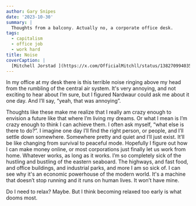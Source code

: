 ```yaml
---
author: Gary Snipes
date: '2023-10-30'
summary: |
  Thoughts from a balcony. Actually no, a corporate office desk. 
tags: 
  - capitalism
  - office job
  - work hard
title: Noise
coverCaption: |
  [Mitchell Jorstad ](https://x.com/OfficialMitchll/status/1382709940352135175) via X (Twitter)
---
```


In my office at my desk there is this terrible noise ringing above my head from the rumbling of the central air system. It's very annoying, and not exciting to hear about I’m sure, but I figured Nardwaur could ask me about it one day. And I’ll say, “yeah, that was annoying”.

Thoughts like these make me realize that I really am crazy enough to envision a future like that where I’m living my dreams. Or what I mean is I’m crazy enough to think I can achieve them. I often ask myself, “what else is there to do?”. I imagine one day I’ll find the right person, or people, and I’ll settle down somewhere. Somewhere pretty and quiet and I’ll just exist. It’ll be like changing from survival to peaceful mode. Hopefully I figure out how I can make money online, or most corporations just finally let us work from home. Whatever works, as long as it works. I’m so completely sick of the hustling and bustling of the eastern seaboard. The highways, and fast food, and office buildings, and industrial parks, and more I am so sick of. I can see why it's an economic powerhouse of the modern world. It's a machine that doesn’t stop running and it runs on human lives. It won’t have mine. 

Do I need to relax? Maybe. But I think becoming relaxed too early is what dooms most. 
